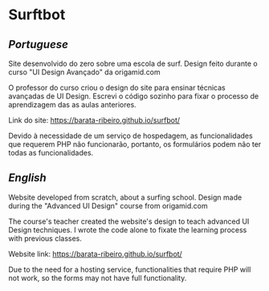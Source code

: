 # Surftbot

## _Portuguese_

Site desenvolvido do zero sobre uma escola de surf. Design feito durante o curso "UI Design Avançado" da origamid.com

O professor do curso criou o design do site para ensinar técnicas avançadas de UI Design. Escrevi o código sozinho para fixar o processo de aprendizagem das as aulas anteriores.

Link do site: <https://barata-ribeiro.github.io/surfbot/>

Devido à necessidade de um serviço de hospedagem, as funcionalidades que requerem PHP não funcionarão, portanto, os formulários podem não ter todas as funcionalidades.

## _English_

Website developed from scratch, about a surfing school. Design made during the "Advanced UI Design" course from origamid.com

The course's teacher created the website's design to teach advanced UI Design techniques. I wrote the code alone to fixate the learning process with previous classes.

Website link: <https://barata-ribeiro.github.io/surfbot/>

Due to the need for a hosting service, functionalities that require PHP will not work, so the forms may not have full functionality.
